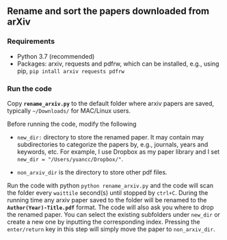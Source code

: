 ## Rename and sort the papers downloaded from arXiv
### Requirements
* Python 3.7 (recommended)
* Packages: arxiv, requests and pdfrw, which can be installed, e.g., using pip,
``` pip intall arxiv requests pdfrw ```

### Run the code
Copy **`rename_arxiv.py`** to the default folder where arxiv papers are saved, typically `~/Downloads/` for MAC/Linux users. 

Before running the code, modify the following 

* `new_dir:` directory to store the renamed paper. It may contain may subdirectories to categorize the papers by, e.g., journals, years and keywords, etc. 
For example, I use Dropbox as my paper library and I set `new_dir = "/Users/yuancc/Dropbox/"`. 

* `non_arxiv_dir` is the directory to store other pdf files. 

Run the code with python `python rename_arxiv.py` and the code will scan the folder every `waittile` second(s) until stopped by `ctrl+C`. During the running time
any arxiv paper saved to the folder will be renamed to the **`Author(Year)-Title.pdf`** format. The code will also ask you where to drop the renamed paper.
You can select the existing subfolders under `new_dir` or create a new one by inputting the corresponding index. Pressing the `enter/return`
 key in this step will simply move the paper to `non_arxiv_dir`.
